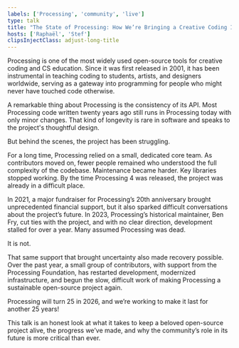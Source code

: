 ```yaml
---
labels: ['Processing', 'community', 'live']
type: talk
title: "The State of Processing: How We’re Bringing a Creative Coding Icon Back to Life"
hosts: ['Raphaël', 'Stef']
clipsInjectClass: adjust-long-title
---
```


Processing is one of the most widely used open-source tools for creative coding and CS education. Since it was first released in 2001, it has been instrumental in teaching coding to students, artists, and designers worldwide, serving as a gateway into programming for people who might never have touched code otherwise.

A remarkable thing about Processing is the consistency of its API. Most Processing code written twenty years ago still runs in Processing today with only minor changes. That kind of longevity is rare in software and speaks to the project's thoughtful design.

But behind the scenes, the project has been struggling.

For a long time, Processing relied on a small, dedicated core team. As contributors moved on, fewer people remained who understood the full complexity of the codebase. Maintenance became harder. Key libraries stopped working. By the time Processing 4 was released, the project was already in a difficult place.

In 2021, a major fundraiser for Processing’s 20th anniversary brought unprecedented financial support, but it also sparked difficult conversations about the project’s future. In 2023, Processing’s historical maintainer, Ben Fry, cut ties with the project, and with no clear direction, development stalled for over a year. Many assumed Processing was dead.

It is not.

That same support that brought uncertainty also made recovery possible. Over the past year, a small group of contributors, with support from the Processing Foundation, has restarted development, modernized infrastructure, and begun the slow, difficult work of making Processing a sustainable open-source project again.

Processing will turn 25 in 2026, and we’re working to make it last for another 25 years!

This talk is an honest look at what it takes to keep a beloved open-source project alive, the progress we’ve made, and why the community’s role in its future is more critical than ever.
